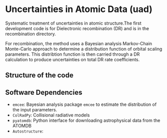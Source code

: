 

# Uncertainties in Atomic Data (uad)
Systematic treatment of uncertainties in atomic structure.The first development code is for Dielectronic recombination (DR) and is in the recombination directory. 


For recombination, the method uses a Bayesian analysis Markov-Chain Monte-Carlo approach to determine a distribution function of orbital scaling parameters. This distribtion function is then carried through a DR calculation to produce uncertainties on total DR rate coefficients.


## Structure of the code


## Software Dependencies

- ```emcee```: Bayesian analysis package ```emcee``` to estimate the distribution of the input parameters.
- ```ColRadPy```: Collisional radiative models
- ```pyatomdb```: Python interface for downloading astrophysical data from the ATOMDB
- ```Autostructure```: 
